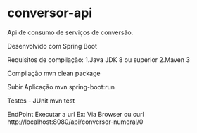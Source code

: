 # conversor-api
Api de consumo de serviços de conversão.

Desenvolvido com Spring Boot 

Requisitos de compilação:
1.Java JDK 8 ou superior
2.Maven 3

Compilação
    mvn clean package

Subir Aplicação
    mvn spring-boot:run

Testes - JUnit
    mvn test
    
EndPoint 
    Executar a url 
    Ex: Via Browser ou curl http://localhost:8080/api/conversor-numeral/0    